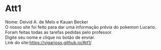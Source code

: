 # Att1

Nome: Deivid A. de Melo e Kauan Becker<br>
O nosso site foi feito para dar uma informação prévia do pokemon Lucario.<br>
Foram feitas todas as tarefas pedidas pelo professor.<br>
Digite seu nome e clique no botão de enviar.<br>
Link do site:https://vigarioss.github.io/Att1/
